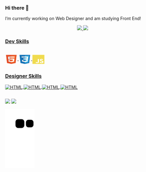 ### Hi there 👋
I’m currently working on Web Designer and am studying Front End!
<div align="center">
  <a href="https://github.com/MarianeAurora">
    <img height="150em" src="https://github-readmestats.vercel.app/apiusername=marianeaurora&show_icons=true&theme=radical&include_all_commits=true&count_private=true"/>
  <img height="150em" src="https://github-readme-stats.vercel.app/api/top-langs/?username=marianeaurora&layout=compact&langs_count=7&theme=radical"/> 
</div>
  
<h3>Dev Skills</h3>
  
  <div style="display: inline_block"><br>
  <img align="center" alt="HTML" height="30" width="40" src="https://raw.githubusercontent.com/devicons/devicon/master/icons/html5/html5-original.svg">
  <img align="center" alt="CSS" height="30" width="40" src="https://raw.githubusercontent.com/devicons/devicon/master/icons/css3/css3-original.svg">
  <img align="center" alt="Js" height="30" width="40" src="https://raw.githubusercontent.com/devicons/devicon/master/icons/javascript/javascript-plain.svg">

</div>
  
##
<h3>Designer Skills</h3>
  
  <div>
    <img align="center" alt="HTML" height="30" width="40" src="https://cdn.jsdelivr.net/gh/devicons/devicon/icons/figma/figma-original.svg" />
    <img align="center" alt="HTML" height="30" width="40" src="https://cdn.jsdelivr.net/gh/devicons/devicon/icons/illustrator/illustrator-line.svg" />  
    <img align="center" alt="HTML" height="30" width="40" src="https://cdn.jsdelivr.net/gh/devicons/devicon/icons/photoshop/photoshop-line.svg" />
    <img align="center" alt="HTML" height="30" width="40" src="https://cdn.jsdelivr.net/gh/devicons/devicon/icons/blender/blender-original.svg" />

  </div>
  
##
  
<div> 
  
  <a href = "mailto:marianeaurora@gmail.com"><img src="https://img.shields.io/badge/-Gmail-%23333?style=for-the-badge&logo=gmail&logoColor=white" target="_blank"></a>
  <a href="https://www.linkedin.com/in/mariane-aurora/" target="_blank"><img src="https://img.shields.io/badge/-LinkedIn-%230077B5?style=for-the-badge&logo=linkedin&logoColor=white" target="_blank"></a> 
 
  ![Snake animation](https://github.com/marianeaurora/marianeaurora/blob/output/github-contribution-grid-snake.svg)
  
</div>
